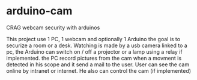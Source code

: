 arduino-cam
===========

CRAG webcam security with arduinos

This project use 1 PC, 1 webcam and optionally 1 Arduino
the goal is to securize a room or a desk. 
Watching is made by a usb camera linked to a pc, the Arduino can switch on / off a projector or a lamp using a relay if implemented.
the PC record pictures from the cam when a movment is detected in his scope and it send a mail to the user.
User can see the cam online by intranet or internet. He also can control the cam (if implemented)


